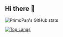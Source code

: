 ## Hi there 👋

<!--
**PrimoPan/PrimoPan** is a ✨ _special_ ✨ repository because its `README.md` (this file) appears on your GitHub profile.

Here are some ideas to get you started:

- 🔭 I’m currently working on ...
- 🌱 I’m currently learning ...
- 👯 I’m looking to collaborate on ...
- 🤔 I’m looking for help with ...
- 💬 Ask me about ...
- 📫 How to reach me: ...
- 😄 Pronouns: ...
- ⚡ Fun fact: ...
-->
![PrimoPan's GitHub stats](https://github-readme-stats.vercel.app/api?username=PrimoPan&show_icons=true&theme=radical)

[![Top Langs](https://github-readme-stats.vercel.app/api/top-langs/?username=PrimoPan&layout=compact)](https://github.com/anuraghazra/github-readme-stats)
